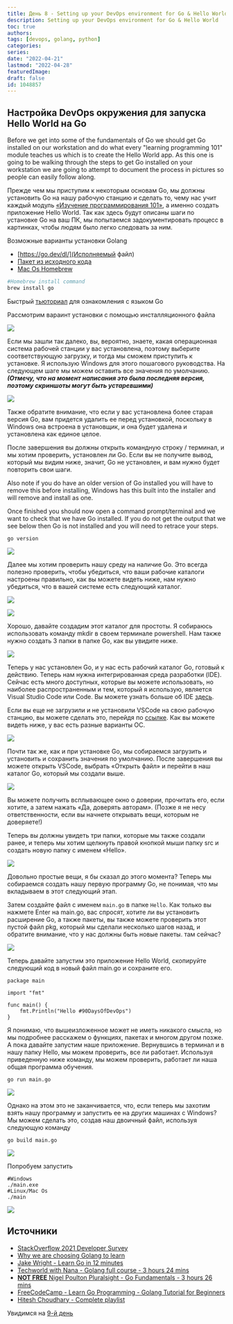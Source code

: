 ```yaml
---
title: День 8 - Setting up your DevOps environment for Go & Hello World
description: Setting up your DevOps environment for Go & Hello World
toc: true
authors:
tags: [devops, golang, python]
categories:
series:
date: "2022-04-21"
lastmod: "2022-04-28"
featuredImage:
draft: false
id: 1048857
---
```


## Настройка DevOps окружения для запуска Hello World на Go

Before we get into some of the fundamentals of Go we should get Go installed on our workstation and do what every "learning programming 101" module teaches us which is to create the Hello World app. As this one is going to be walking through the steps to get Go installed on your workstation we are going to attempt to document the process in pictures so people can easily follow along. 

Прежде чем мы приступим к некоторым основам Go, мы должны установить Go на нашу рабочую станцию и сделать то, чему нас учит каждый модуль [«Изучение программирования 101»](https://www.udemy.com/course/programming-101/), а именно создать приложение Hello World. Так как здесь будут описаны шаги по установке Go на ваш ПК, мы попытаемся задокументировать процесс в картинках, чтобы людям было легко следовать за ним.

Возможные варианты установки Golang
- [https://go.dev/dl/](Исполняемый файл)
- [Пакет из исходного кода](https://golang.org/doc/install/source#environment-variables)
- [Mac Os Homebrew](https://formulae.brew.sh/formula/go) 

```bash 
#Homebrew install command
brew install go
```

Быстрый [тьюториал](https://go.dev/tour/welcome/1) для ознакомления с языком Go

Рассмотрим вараинт установки с помощью инсталляционного файла

![](../images/Day8_Go1.png)

Если мы зашли так далеко, вы, вероятно, знаете, какая операционная система рабочей станции у вас установлена, поэтому выберите соответствующую загрузку, и тогда мы сможем приступить к установке. Я использую Windows для этого пошагового руководства. На следующем шаге мы можем оставить все значения по умолчанию. ***(Отмечу, что на момент написания это была последняя версия, поэтому скриншоты могут быть устаревшими)***

![](../images/Day8_Go2.png)

Также обратите внимание, что если у вас установлена более старая версия Go, вам придется удалить ее перед установкой, поскольку в Windows она встроена в установщик, и она будет удалена и установлена как единое целое.

После завершения вы должны открыть командную строку / терминал, и мы хотим проверить, установлен ли Go. Если вы не получите вывод, который мы видим ниже, значит, Go не установлен, и вам нужно будет повторить свои шаги.


Also note if you do have an older version of Go installed you will have to remove this before installing, Windows has this built into the installer and will remove and install as one. 

Once finished you should now open a command prompt/terminal and we want to check that we have Go installed. If you do not get the output that we see below then Go is not installed and you will need to retrace your steps. 

```
go version
```

![](../images/Day8_Go3.png)

Далее мы хотим проверить нашу среду на наличие Go. Это всегда полезно проверить, чтобы убедиться, что ваши рабочие каталоги настроены правильно, как вы можете видеть ниже, нам нужно убедиться, что в вашей системе есть следующий каталог.

![](../images/Day8_Go4.png)

![](../images/Day8_Go5.png)

Хорошо, давайте создадим этот каталог для простоты. Я собираюсь использовать команду mkdir в своем терминале powershell. Нам также нужно создать 3 папки в папке Go, как вы увидите ниже.

![](../images/Day8_Go6.png)

Теперь у нас установлен Go, и у нас есть рабочий каталог Go, готовый к действию. Теперь нам нужна интегрированная среда разработки (IDE). Сейчас есть много доступных, которые вы можете использовать, но наиболее распространенным и тем, который я использую, является Visual Studio Code или Code. Вы можете узнать больше об IDE [здесь](https://www.youtube.com/watch?v=vUn5akOlFXQ).

Если вы еще не загрузили и не установили VSCode на свою рабочую станцию, вы можете сделать это, перейдя по [ссылке](https://code.visualstudio.com/download). Как вы можете видеть ниже, у вас есть разные варианты ОС.

![](../images/Day8_Go7.png)

Почти так же, как и при установке Go, мы собираемся загрузить и установить и сохранить значения по умолчанию. После завершения вы можете открыть VSCode, выбрать «Открыть файл» и перейти в наш каталог Go, который мы создали выше.

![](../images/Day8_Go8.png)

Вы можете получить всплывающее окно о доверии, прочитать его, если хотите, а затем нажать «Да, доверять авторам». (Позже я не несу ответственности, если вы начнете открывать вещи, которым не доверяете!)

Теперь вы должны увидеть три папки, которые мы также создали ранее, и теперь мы хотим щелкнуть правой кнопкой мыши папку src и создать новую папку с именем «Hello».

![](../images/Day8_Go9.png)

Довольно простые вещи, я бы сказал до этого момента? Теперь мы собираемся создать нашу первую программу Go, не понимая, что мы вкладываем в этот следующий этап.

Затем создайте файл с именем `main.go` в папке `Hello`. Как только вы нажмете Enter на main.go, вас спросят, хотите ли вы установить расширение Go, а также пакеты, вы также можете проверить этот пустой файл pkg, который мы сделали несколько шагов назад, и обратите внимание, что у нас должны быть новые пакеты. там сейчас?

![](../images/Day8_Go10.png)

Теперь давайте запустим это приложение Hello World, скопируйте следующий код в новый файл main.go и сохраните его.

```
package main

import "fmt"

func main() {
    fmt.Println("Hello #90DaysOfDevOps")
}
```

Я понимаю, что вышеизложенное может не иметь никакого смысла, но мы подробнее расскажем о функциях, пакетах и многом другом позже. А пока давайте запустим наше приложение. Вернувшись в терминал и в нашу папку Hello, мы можем проверить, все ли работает. Используя приведенную ниже команду, мы можем проверить, работает ли наша общая программа обучения.

```
go run main.go
```
![](../images/Day8_Go11.png)

Однако на этом это не заканчивается, что, если теперь мы захотим взять нашу программу и запустить ее на других машинах с Windows? Мы можем сделать это, создав наш двоичный файл, используя следующую команду

```
go build main.go
``` 
![](../images/Day8_Go12.png)

Попробуем запустить
```
#Windows
./main.exe
#Linux/Mac Os
./main
```
![](../images/Day8_Go13.png)


## Источники

- [StackOverflow 2021 Developer Survey](https://insights.stackoverflow.com/survey/2021)
- [Why we are choosing Golang to learn](https://www.youtube.com/watch?v=7pLqIIAqZD4&t=9s)
- [Jake Wright - Learn Go in 12 minutes](https://www.youtube.com/watch?v=C8LgvuEBraI&t=312s) 
- [Techworld with Nana - Golang full course - 3 hours 24 mins](https://www.youtube.com/watch?v=yyUHQIec83I) 
- [**NOT FREE** Nigel Poulton Pluralsight - Go Fundamentals - 3 hours 26 mins](https://www.pluralsight.com/courses/go-fundamentals) 
- [FreeCodeCamp -  Learn Go Programming - Golang Tutorial for Beginners](https://www.youtube.com/watch?v=YS4e4q9oBaU&t=1025s) 
- [Hitesh Choudhary - Complete playlist](https://www.youtube.com/playlist?list=PLRAV69dS1uWSR89FRQGZ6q9BR2b44Tr9N) 


Увидимся на [9-й день](../day09)
